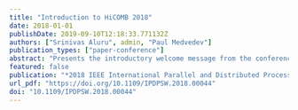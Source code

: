 ```yaml
---
title: "Introduction to HiCOMB 2018"
date: 2018-01-01
publishDate: 2019-09-10T12:18:33.771132Z
authors: ["Srinivas Aluru", admin, "Paul Medvedev"]
publication_types: ["paper-conference"]
abstract: "Presents the introductory welcome message from the conference proceedings. May include the conference officers' congratulations to all involved with the conference event and publication of the proceedings record."
featured: false
publication: "*2018 IEEE International Parallel and Distributed Processing Symposium Workshops, IPDPS Workshops 2018, Vancouver, BC, Canada, May 21-25, 2018*"
url_pdf: "https://doi.org/10.1109/IPDPSW.2018.00044"
doi: "10.1109/IPDPSW.2018.00044"
---
```


